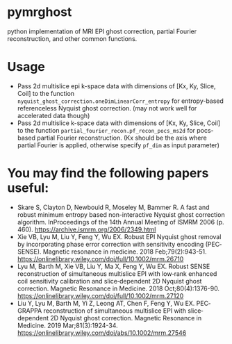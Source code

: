 # pymrghost
python implementation of MRI EPI ghost correction, partial Fourier reconstruction, and other common functions.

# Usage
 - Pass 2d multislice epi k-space data with dimensions of [Kx, Ky, Slice, Coil] to the function `nyquist_ghost_correction.oneDimLinearCorr_entropy` for entropy-based referenceless Nyquist ghost correction. (may not work well for accelerated data though)
 - Pass 2d multislice k-space data with dimensions of [Kx, Ky, Slice, Coil] to the function `partial_fourier_recon.pf_recon_pocs_ms2d` for pocs-based partial Fourier reconstruction. (Kx should be the axis where partial Fourier is applied, otherwise specify `pf_dim` as input parameter)
# You may find the following papers useful:
- Skare S, Clayton D, Newbould R, Moseley M, Bammer R. A fast and robust minimum entropy based non-interactive Nyquist ghost correction algorithm. InProceedings of the 14th Annual Meeting of ISMRM 2006 (p. 460). https://archive.ismrm.org/2006/2349.html
- Xie VB, Lyu M, Liu Y, Feng Y, Wu EX. Robust EPI Nyquist ghost removal by incorporating phase error correction with sensitivity encoding (PEC‐SENSE). Magnetic resonance in medicine. 2018 Feb;79(2):943-51. https://onlinelibrary.wiley.com/doi/full/10.1002/mrm.26710
- Lyu M, Barth M, Xie VB, Liu Y, Ma X, Feng Y, Wu EX. Robust SENSE reconstruction of simultaneous multislice EPI with low‐rank enhanced coil sensitivity calibration and slice‐dependent 2D Nyquist ghost correction. Magnetic Resonance in Medicine. 2018 Oct;80(4):1376-90. https://onlinelibrary.wiley.com/doi/full/10.1002/mrm.27120
- Liu Y, Lyu M, Barth M, Yi Z, Leong AT, Chen F, Feng Y, Wu EX. PEC‐GRAPPA reconstruction of simultaneous multislice EPI with slice‐dependent 2D Nyquist ghost correction. Magnetic Resonance in Medicine. 2019 Mar;81(3):1924-34. https://onlinelibrary.wiley.com/doi/abs/10.1002/mrm.27546
